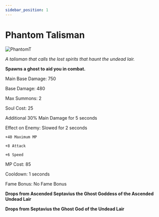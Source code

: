 ```yaml
---
sidebar_position: 1
---
```


# Phantom Talisman

![PhantomT](https://vwiki.valorserver.com/api/item/picture/phantom%20talisman)

<i>A talisman that calls the lost spirits that haunt the undead lair.</i>

**Spawns a ghost to aid you in combat.**

Main Base Damage: 750

Base Damage: 480

Max Summons: 2

Soul Cost: 25

Additional 30% Main Damage for 5 seconds

Effect on Enemy: Slowed for 2 seconds

    +40 Maximum MP

    +8 Attack

    +6 Speed

MP Cost: 85

Cooldown: 1 seconds

Fame Bonus: No Fame Bonus

**Drops from Ascended Septavius the Ghost Goddess of the Ascended Undead Lair**

**Drops from Septavius the Ghost God of the Undead Lair**
